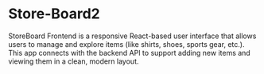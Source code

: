 # Store-Board2
StoreBoard Frontend is a responsive React-based user interface that allows users to manage and explore items (like shirts, shoes, sports gear, etc.). This app connects with the backend API to support adding new items and viewing them in a clean, modern layout.
